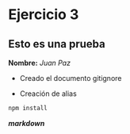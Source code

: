 # Ejercicio 3
## Esto es una prueba 

**Nombre:** *Juan Paz*

* Creado el documento gitignore
- Creación de alias

``` bash
npm install
```

***markdown***